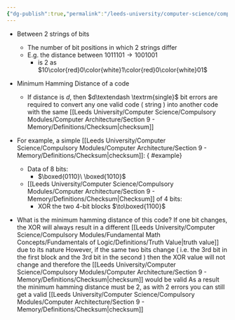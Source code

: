 ```yaml
---
{"dg-publish":true,"permalink":"/leeds-university/computer-science/compulsory-modules/computer-architecture/section-9-memory/definitions/hamming-distance/","tags":["Definition"]}
---
```


- Between 2 strings of bits
	- The number of bit positions in which 2 strings differ
	- E.g. the distance between $1011101 \rightarrow 1001001$
		- is 2 as $10\color{red}0\color{white}1\color{red}0\color{white}01$
- Minimum Hamming Distance of a code
	- If distance is $d$, then $d\textendash \textrm{single}$ bit errors are required to convert any one valid code ( string ) into another code with the same [[Leeds University/Computer Science/Compulsory Modules/Computer Architecture/Section 9 - Memory/Definitions/Checksum\|checksum]]
- For example, a simple [[Leeds University/Computer Science/Compulsory Modules/Computer Architecture/Section 9 - Memory/Definitions/Checksum\|checksum]]:
{ #example}

	- Data of 8 bits:
		- $\boxed{0110}\ \boxed{1010}$
	- [[Leeds University/Computer Science/Compulsory Modules/Computer Architecture/Section 9 - Memory/Definitions/Checksum\|Checksum]] of 4 bits:
		- XOR the two 4-bit blocks $\to\boxed{1100}$
- What is the minimum hamming distance of this code?
If one bit changes, the XOR will always result in a different [[Leeds University/Computer Science/Compulsory Modules/Fundamental Math Concepts/Fundamentals of Logic/Definitions/Truth Value\|truth value]] due to its nature
However, if the same two bits change ( i.e. the 3rd bit in the first block and the 3rd bit in the second ) then the XOR value will not change and therefore the [[Leeds University/Computer Science/Compulsory Modules/Computer Architecture/Section 9 - Memory/Definitions/Checksum\|checksum]] would be valid
As a result the minimum hamming distance must be 2, as with 2 errors you can still get a valid [[Leeds University/Computer Science/Compulsory Modules/Computer Architecture/Section 9 - Memory/Definitions/Checksum\|checksum]]
